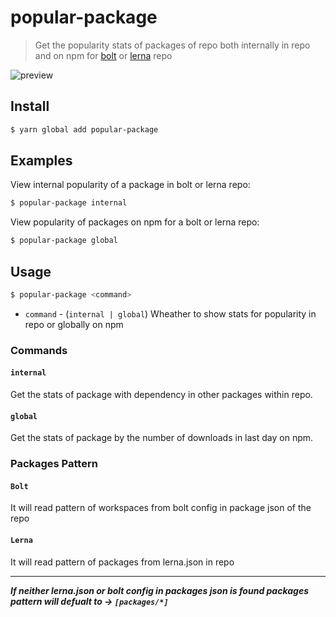 # popular-package

> Get the popularity stats of packages of repo both internally in repo and on npm for [bolt](https://github.com/boltpkg/bolt) or [lerna](https://github.com/lerna/lerna) repo

![preview](https://raw.githubusercontent.com/ajaymathur/popular-package/master/github/preview.png)

## Install

```sh
$ yarn global add popular-package
```

## Examples

View internal popularity of a package in bolt or lerna repo:

```sh
$ popular-package internal
```

View popularity of packages on npm for a bolt or lerna repo:

```sh
$ popular-package global
```

## Usage

```sh
$ popular-package <command>
```

- `command` - (`internal | global`) Wheather to show stats for popularity in repo or globally on npm

### Commands

#### `internal`

Get the stats of package with dependency in other packages within repo.

#### `global`

Get the stats of package by the number of downloads in last day on npm.

### Packages Pattern

#### `Bolt`

It will read pattern of workspaces from bolt config in package json of the repo

#### `Lerna`

It will read pattern of packages from lerna.json in repo

---

***If neither lerna.json or bolt config in packages json is found packages pattern will defualt to &rarr; `[packages/*]`***
